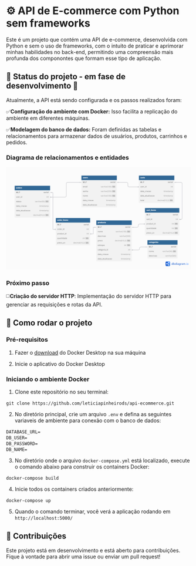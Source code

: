 # ⚙️ API de E-commerce com Python sem frameworks 
Este é um projeto que contém uma API de e-commerce, desenvolvida com Python e sem o uso de frameworks, com o intuito de praticar e aprimorar minhas habilidades no back-end, permitindo uma compreensão mais profunda dos componontes que formam esse tipo de aplicação.

## 🚧 Status do projeto - em fase de desenvolvimento 🚧

Atualmente, a API está sendo configurada e os passos realizados foram:

✅**Configuração do ambiente com Docker:** Isso facilita a replicação do ambiente em diferentes máquinas.

✅**Modelagem do banco de dados:** Foram definidas as tabelas e relacionamentos para armazenar dados de usuários, produtos, carrinhos e pedidos.

### Diagrama de relacionamentos e entidades

<div align="center">
  <img src="DER\der_api_ecommerce.png" alt="DER da api" width="800">
</div>

### Próximo passo

◻️**Criação do servidor HTTP**: Implementação do servidor HTTP para gerenciar as requisições e rotas da API.

## 🚀 Como rodar o projeto

### Pré-requisitos
1. Fazer o [download](https://www.docker.com/) do Docker Desktop na sua máquina

2. Inicie o aplicativo do Docker Desktop

### Iniciando o ambiente Docker

1. Clone este repositório no seu terminal:
```
git clone https://github.com/leticiapinheirods/api-ecommerce.git
```
2. No diretório principal, crie um arquivo `.env` e defina as seguintes variaveis de ambiente para conexão com o banco de dados:

```
DATABASE_URL=
DB_USER=
DB_PASSWORD=
DB_NAME=
```

3. No diretório onde o arquivo `docker-compose.yml` está localizado, execute o comando abaixo para construir os containers Docker:
```
docker-compose build
```

4. Inicie todos os containers criados anteriormente:
```
docker-compose up
```

5. Quando o comando terminar, você verá a aplicação rodando em `http://localhost:5000/`

## 🤝 Contribuições

Este projeto está em desenvolvimento e está aberto para contribuições. Fique à vontade para abrir uma issue ou enviar um pull request!